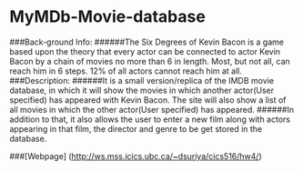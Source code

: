 # MyMDb-Movie-database
###Back-ground Info:
######The Six Degrees of Kevin Bacon is a game based upon the theory that every actor can be connected to actor Kevin Bacon by a chain of movies no more than 6 in length. Most, but not all, can reach him in 6 steps. 12% of all actors cannot reach him at all.
###Description:
######It is a small version/replica of the IMDB movie database, in which it will show the movies in which another actor(User specified) has appeared with Kevin Bacon. The site will also show a list of all movies in which the other actor(User specified) has appeared. 
######In addition to that, it also allows the user to enter a new film along with actors appearing in that film, the director and genre to be get stored in the database.

###[Webpage] (http://ws.mss.icics.ubc.ca/~dsuriya/cics516/hw4/)
